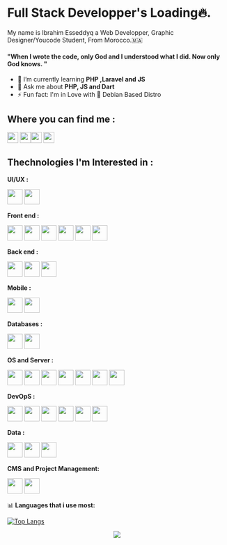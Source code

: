 <link rel="stylesheet" href="https://cdn.jsdelivr.net/gh/devicons/devicon@v2.14.0/devicon.min.css">


# Full Stack Developper's Loading🔥.

My name is Ibrahim Esseddyq a Web Developper, Graphic Designer/Youcode Student,
From Morocco.🇲🇦 <br />
#### "When I wrote the code, only God and I understood what I did. Now only God knows. "

- 🌱 I’m currently learning **PHP ,Laravel and JS**
- 💬 Ask me about **PHP, JS and Dart**
- ⚡ Fun fact: I'm in Love with 🐧 Debian Based Distro

## Where you can find me :
<p><a href="https://twitter.com/lil_negan_x"><img src="https://img.shields.io/badge/twitter-%231DA1F2.svg?&style=for-the-badge&logo=twitter&logoColor=white" height=25></a> <a href="https://www.linkedin.com/in/ibrahim-esseddyq-2258b7185/"><img src="https://img.shields.io/badge/linkedin-%230077B5.svg?&style=for-the-badge&logo=linkedin&logoColor=white" height=25></a><a href="https://medium.com/@https.ibrahim.esseddyq"><img src="https://img.shields.io/badge/medium-%2312100E.svg?&style=for-the-badge&logo=medium&logoColor=white" height=25></a> <a href="https://dev.to/ibrahimesseddyq"><img src="https://img.shields.io/badge/DEV.TO-%230A0A0A.svg?&style=for-the-badge&logo=dev-dot-to&logoColor=white" height=25></a></p>

## Thechnologies I'm Interested in :
**UI/UX :**

<p><img  width="35px" src="https://cdn.jsdelivr.net/gh/devicons/devicon/icons/figma/figma-original.svg" />
<img width="35px" src="https://cdn.jsdelivr.net/gh/devicons/devicon/icons/xd/xd-plain.svg" /></p>

**Front end :**

<p><img width="35px" src="https://cdn.jsdelivr.net/gh/devicons/devicon/icons/html5/html5-original-wordmark.svg" />
<img width="35px" src="https://cdn.jsdelivr.net/gh/devicons/devicon/icons/css3/css3-original-wordmark.svg" />
<img width="35px"  src="https://cdn.jsdelivr.net/gh/devicons/devicon/icons/bootstrap/bootstrap-original.svg" />
<img width="35px" src="https://cdn.jsdelivr.net/gh/devicons/devicon/icons/javascript/javascript-original.svg" />
<img width="35px" src="https://cdn.jsdelivr.net/gh/devicons/devicon/icons/sass/sass-original.svg" />
<img width="35px" src="https://cdn.jsdelivr.net/gh/devicons/devicon/icons/vuejs/vuejs-original-wordmark.svg" /><p>

**Back end :**
  
<p><img width="35px" src="https://cdn.jsdelivr.net/gh/devicons/devicon/icons/php/php-original.svg" />
<img width="35px" src="https://cdn.jsdelivr.net/gh/devicons/devicon/icons/laravel/laravel-plain-wordmark.svg" />
<img width="35px" src="https://cdn.jsdelivr.net/gh/devicons/devicon/icons/nodejs/nodejs-original-wordmark.svg" /></p>

**Mobile :**

<p><img width="35px" src="https://cdn.jsdelivr.net/gh/devicons/devicon/icons/dart/dart-original.svg" />
<img width="35px" src="https://cdn.jsdelivr.net/gh/devicons/devicon/icons/flutter/flutter-original.svg" /></p>

**Databases :**

<p><img width="35px" src="https://cdn.jsdelivr.net/gh/devicons/devicon/icons/mongodb/mongodb-original-wordmark.svg" />
<img width="35px" src="https://cdn.jsdelivr.net/gh/devicons/devicon/icons/mysql/mysql-original-wordmark.svg" /></p>

**OS and Server :**

<p><img width="35px" src="https://cdn.jsdelivr.net/gh/devicons/devicon/icons/linux/linux-plain.svg" />
<img width="35px" src="https://cdn.jsdelivr.net/gh/devicons/devicon/icons/debian/debian-original-wordmark.svg" />
<img width="35px" src="https://cdn.jsdelivr.net/gh/devicons/devicon/icons/bash/bash-original.svg" />
<img width="35px" src="https://cdn.jsdelivr.net/gh/devicons/devicon/icons/ubuntu/ubuntu-plain-wordmark.svg" />
<img width="35px" src="https://cdn.jsdelivr.net/gh/devicons/devicon/icons/nginx/nginx-original.svg" />
<img width="35px" src="https://cdn.jsdelivr.net/gh/devicons/devicon/icons/ssh/ssh-original-wordmark.svg" />
<img width="35px" src="https://cdn.jsdelivr.net/gh/devicons/devicon/icons/c/c-original.svg" /></p>

**DevOpS :**

<p><img width="35px" src="https://cdn.jsdelivr.net/gh/devicons/devicon/icons/kubernetes/kubernetes-plain-wordmark.svg" />
<img width="35px" src="https://cdn.jsdelivr.net/gh/devicons/devicon/icons/docker/docker-original-wordmark.svg" />
<img width="35px" src="https://cdn.jsdelivr.net/gh/devicons/devicon/icons/git/git-original-wordmark.svg" />
<img width="35px" src="https://cdn.jsdelivr.net/gh/devicons/devicon/icons/salesforce/salesforce-original.svg" />
<img width="35px" src="https://cdn.jsdelivr.net/gh/devicons/devicon/icons/npm/npm-original-wordmark.svg" />
<img width="35px" src="https://cdn.jsdelivr.net/gh/devicons/devicon/icons/composer/composer-original.svg" /></p>

**Data :**

<p><img width="35px" src="https://cdn.jsdelivr.net/gh/devicons/devicon/icons/python/python-original-wordmark.svg" />
<img width="35px" src="https://cdn.jsdelivr.net/gh/devicons/devicon/icons/numpy/numpy-original-wordmark.svg" />
<img width="35px" src="https://cdn.jsdelivr.net/gh/devicons/devicon/icons/pandas/pandas-original.svg" /></p>

**CMS and Project Management:**

<p><img width="35px" src="https://cdn.jsdelivr.net/gh/devicons/devicon/icons/trello/trello-plain-wordmark.svg" />
<img width="35px" src="https://cdn.jsdelivr.net/gh/devicons/devicon/icons/wordpress/wordpress-original.svg" /></p>

📊 **Languages that i use most:**

[![Top Langs](https://github-readme-stats.vercel.app/api/top-langs/?username=ibrahimesseddyq)](https://github.com/anuraghazra/github-readme-stats)
  

<p align="center">
  <img src="https://capsule-render.vercel.app/api?type=waving&color=gradient&height=80&section=footer"/>
</p>


